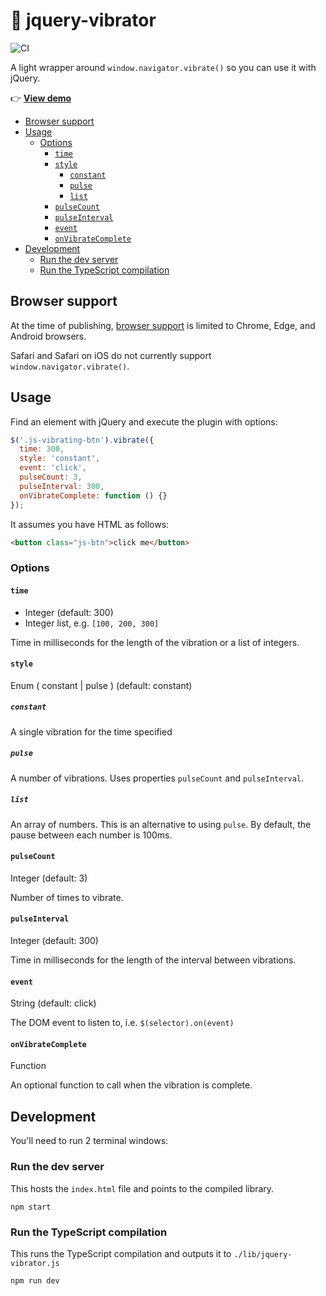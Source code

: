 # 📳 jquery-vibrator

![CI](https://github.com/tinacious/jquery-vibrator/workflows/Node.js%20CI/badge.svg?branch=master)

A light wrapper around `window.navigator.vibrate()` so you can use it with jQuery.

👉 **[View demo](https://tinacious.github.io/jquery-vibrator/)**

- [Browser support](#browser-support)
- [Usage](#usage)
  - [Options](#options)
    - [`time`](#time)
    - [`style`](#style)
      - [`constant`](#constant)
      - [`pulse`](#pulse)
      - [`list`](#list)
    - [`pulseCount`](#pulsecount)
    - [`pulseInterval`](#pulseinterval)
    - [`event`](#event)
    - [`onVibrateComplete`](#onvibratecomplete)
- [Development](#development)
  - [Run the dev server](#run-the-dev-server)
  - [Run the TypeScript compilation](#run-the-typescript-compilation)


## Browser support

At the time of publishing, [browser support](https://developer.mozilla.org/en-US/docs/Web/API/Vibration_API#Browser_compatibility) is limited to Chrome, Edge, and Android browsers.

Safari and Safari on iOS do not currently support `window.navigator.vibrate()`.


## Usage

Find an element with jQuery and execute the plugin with options:

```js
$('.js-vibrating-btn').vibrate({
  time: 300,
  style: 'constant',
  event: 'click',
  pulseCount: 3,
  pulseInterval: 300,
  onVibrateComplete: function () {}
});
```

It assumes you have HTML as follows:

```html
<button class="js-btn">click me</button>
```

### Options

#### `time`

- Integer (default: 300)
- Integer list, e.g. `[100, 200, 300]`

Time in milliseconds for the length of the vibration or a list of integers.


#### `style`

Enum ( constant | pulse ) (default: constant)

##### `constant`

A single vibration for the time specified

##### `pulse`

A number of vibrations. Uses properties `pulseCount` and `pulseInterval`.

##### `list`

An array of numbers. This is an alternative to using `pulse`. By default, the pause between each number is 100ms.

#### `pulseCount`

Integer (default: 3)

Number of times to vibrate.


#### `pulseInterval`

Integer (default: 300)

Time in milliseconds for the length of the interval between vibrations.


#### `event`

String (default: click)

The DOM event to listen to, i.e. `$(selector).on(event)`


#### `onVibrateComplete`

Function

An optional function to call when the vibration is complete.


## Development

You'll need to run 2 terminal windows:


### Run the dev server

This hosts the `index.html` file and points to the compiled library.

```
npm start
```

### Run the TypeScript compilation

This runs the TypeScript compilation and outputs it to `./lib/jquery-vibrator.js`

```
npm run dev
```
